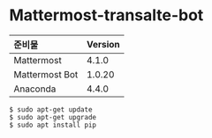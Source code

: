 # Mattermost-transalte-bot

|     준비물      |     Version     |
| :------------- | :-------------- |
| Mattermost     | 4.1.0           |
| Mattermost Bot | 1.0.20          |
| Anaconda       | 4.4.0           |

``` Ubuntu
$ sudo apt-get update
$ sudo apt-get upgrade
$ sudo apt install pip
```

